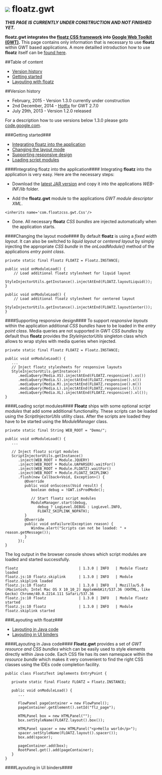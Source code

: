 ![](https://github.com/floatzcss/floatz/blob/master/wiki/logo.png) floatz.gwt
======

***THIS PAGE IS CURRENTLY UNDER CONSTRUCTION AND NOT FINISHED YET.***

**floatz.gwt integrates the [floatz CSS framework](https://github.com/floatzcss/floatz/) into [Google Web Toolkit (GWT)](http://www.gwtproject.org).** This page contains only information that is necessary to use **floatz** within GWT based applications. A more detailled introduction how to use **floatz** itself can be [found here](https://github.com/floatzcss/floatz/blob/master/README.md).

##Table of content
* [Version history](#version-history)
* [Getting started](#getting-started)
* [Layouting with floatz](#layouting-with-floatz)

##Version history
* February, 2015 - Version 1.3.0 currently under construction
* 2nd December, 2014 - [Hotfix](https://github.com/floatzcss/floatz.gwt/blob/master/download/floatz.gwt-1.2.0hotfix01.jar) for GWT 2.7.0 
* July 29th, 2013 - Version 1.2.0 released

For a description how to use versions below 1.3.0 please goto [code.google.com](https://code.google.com/p/floatz/wiki/LayoutingInGoogleWebToolkit#Adding_floatz_to_a_GWT_project).

###Getting started###
* [Integrating floatz into the application](#Integrating-floatz-into-the-application)
* [Changing the layout mode](#changing-the-layout-mode)
* [Supporting responsive design](#supporting-responsive-design)
* [Loading script modules](#loading-script-modules)

####Integrating floatz into the application####
Integrating **floatz** into the application is very easy. Here are the necessary steps:

* Download the [latest JAR version](https://github.com/floatzcss/floatz.gwt/tree/master/download) and copy it into the applications *WEB-INF/lib* folder.

* Add the **floatz.gwt** module to the applications *GWT module descriptor XML*.
```
<inherits name='com.floatzcss.gwt.Css'/>
```
* Done. All necessary **floatz** *CSS bundles* are injected automatically when the application starts.

####Changing the layout mode####
By default **floatz** is using a *fixed width layout*. It can also be switched to *liquid layout* or *centered layout* by simply injecting the appropriate *CSS bundle* in the *onLoadModule()* method of the applications *entry point class*.
```
private static final Floatz FLOATZ = Floatz.INSTANCE;

public void onModuleLoad() {
	// Load additional floatz stylesheet for liquid layout
	StyleInjectorUtils.getInstance().injectAtEnd(FLOATZ.layoutLiquid());
}
```
```
public void onModuleLoad() {
	// Load additional floatz stylesheet for centered layout
	StyleInjectorUtils.getInstance().injectAtEnd(FLOATZ.layoutCenter());
}
```

####Supporting responsive design####
To support *responsive layouts* within the application additional *CSS bundles* have to be loaded in the *entry point class*. Media queries are not supported in GWT *CSS bundles* by default thus **floatz** provides the *StyleInjectorUtils* singleton class which allows to wrap styles with media queries when injected.
```
private static final Floatz FLOATZ = Floatz.INSTANCE;

public void onModuleLoad() {
   ...
   // Inject floatz stylesheets for responsive layouts
   StyleInjectorUtils.getInstance()
      .mediaQuery(Media.XS).injectAtEnd(FLOATZ.responsive().xs())
      .mediaQuery(Media.S).injectAtEnd(FLOATZ.responsive().s())
      .mediaQuery(Media.M).injectAtEnd(FLOATZ.responsive().m())
      .mediaQuery(Media.L).injectAtEnd(FLOATZ.responsive().l())
      .mediaQuery(Media.XL).injectAtEnd(FLOATZ.responsive().xl());
}
```
####Loading script modules####
**Floatz** ships with some optional *script modules* that add some additional functionality. These scripts can be loaded using the *ScriptInjectorUtils* utility class. After the scripts are loaded they have to be started using the *ModuleManager* class.
```
private static final String WEB_ROOT = "Demo/";

public void onModuleLoad() {
   ...

   // Inject floatz script modules
   ScriptInjectorUtils.getInstance()
      .inject(WEB_ROOT + Module.JQUERY)
      .inject(WEB_ROOT + Module.UAPARSER).waitFor()
      .inject(WEB_ROOT + Module.FLOATZ).waitFor()
      .inject(WEB_ROOT + Module.FLOATZ_SKIPLINK)
      .flush(new Callback<Void, Exception>() {
         @Override
         public void onSuccess(Void result) {
            boolean debug = !GWT.isProdMode();
            
            // Start floatz script modules
            ModuleManager.start(debug, 
               debug ? LogLevel.DEBUG : LogLevel.INFO, 
               FLOATZ_SKIPLINK_NOPATH);
         }
         @Override
         public void onFailure(Exception reason) {
            Window.alert("Scripts can not be loaded: " + reason.getMessage());
         }
      });
}
```
The log output in the browser console shows which script modules are loaded and started successfully.
```
floatz                            | 1.3.0 | INFO   | Module floatz loaded
floatz.js:10 floatz.skiplink      | 1.3.0 | INFO   | Module floatz.skiplink loaded
floatz.js:10 floatz               | 1.3.0 | INFO   | Mozilla/5.0 (Macintosh; Intel Mac OS X 10_10_2) AppleWebKit/537.36 (KHTML, like Gecko) Chrome/40.0.2214.111 Safari/537.36
floatz.js:10 floatz               | 1.3.0 | INFO   | Module floatz started
floatz.js:10 floatz               | 1.3.0 | INFO   | Module floatz.skiplink started
```

###Layouting with floatz###
* [Layouting in Java code](#layouting-in-java-code)
* [Layouting in UI binders](#layouting-in-ui-binders)

####Layouting in Java code####
**Floatz.gwt** provides a set of *GWT resource and CSS bundles* which can be easily used to style elements directly within Java code. Each CSS file has its own namespace within the *resource bundle* which makes it very convenient to find the right CSS classes using the IDEs code completion facility.
```
public class FloatzTest implements EntryPoint {

   private static final Floatz FLOATZ = Floatz.INSTANCE;

   public void onModuleLoad() {
      ...

      FlowPanel pageContainer = new FlowPanel();
      pageContainer.getElement().setId("flz_page");

      HTMLPanel box = new HTMLPanel("");
      box.setStyleName(FLOATZ.layout().box());

      HTMLPanel spacer = new HTMLPanel("<p>Hello world</p>");
      spacer.setStyleName(FLOATZ.layout().spacer());
      box.add(spacer);

      pageContainer.add(box);
      RootPanel.get().add(pageContainer);
   }
}
```


####Layouting in UI binders####




